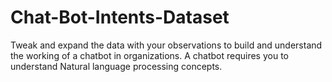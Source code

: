 # Chat-Bot-Intents-Dataset
Tweak and expand the data with your observations to build and understand the working of a chatbot in organizations. A chatbot requires you to understand Natural language processing concepts.

